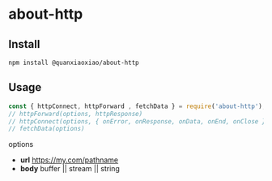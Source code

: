 # about-http


## Install

```shell
npm install @quanxiaoxiao/about-http
```

## Usage

```javascript
const { httpConnect, httpForward , fetchData } = require('about-http');
// httpForward(options, httpResponse)
// httpConnect(options, { onError, onResponse, onData, onEnd, onClose })
// fetchData(options)
```

options
- **url** https://my.com/pathname
- **body** buffer || stream || string
